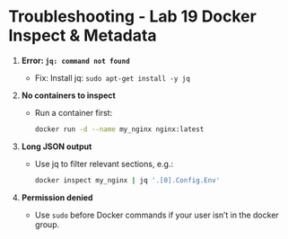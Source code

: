# Troubleshooting - Lab 19 Docker Inspect & Metadata

1. **Error: `jq: command not found`**
   - Fix: Install jq: `sudo apt-get install -y jq`

2. **No containers to inspect**
   - Run a container first:
     ```bash
     docker run -d --name my_nginx nginx:latest
     ```

3. **Long JSON output**
   - Use jq to filter relevant sections, e.g.:
     ```bash
     docker inspect my_nginx | jq '.[0].Config.Env'
     ```

4. **Permission denied**
   - Use `sudo` before Docker commands if your user isn’t in the docker group.

